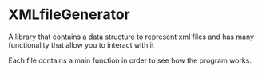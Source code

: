 # XMLfileGenerator
A library that contains a data structure to represent xml files and has many functionality that allow you to interact with it

Each file contains a main function in order to see how the program works.
